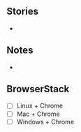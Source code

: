 ## Stories

-

## Notes

-

## BrowserStack

- [ ] Linux + Chrome
- [ ] Mac + Chrome
- [ ] Windows + Chrome
